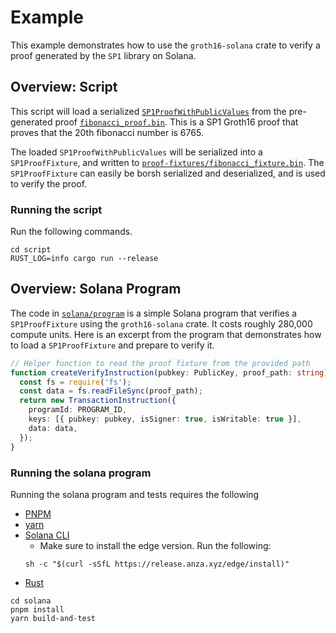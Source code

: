# Example

This example demonstrates how to use the `groth16-solana` crate to verify a proof generated by the `SP1` library on Solana.

## Overview: Script

This script will load a serialized [`SP1ProofWithPublicValues`](https://docs.rs/sp1-sdk/2.0.0/sp1_sdk/proof/struct.SP1ProofWithPublicValues.html)
from the pre-generated proof [`fibonacci_proof.bin`](./proofs/fibonacci_proof.bin). This is a SP1 Groth16 proof that
proves that the 20th fibonacci number is 6765.

The loaded `SP1ProofWithPublicValues` will be serialized into a `SP1ProofFixture`, and written to
[`proof-fixtures/fibonacci_fixture.bin`](./proof-fixtures/fibonacci_fixture.bin). The `SP1ProofFixture` can easily be borsh serialized and 
deserialized, and is used to verify the proof. 

### Running the script

Run the following commands. 

```shell
cd script
RUST_LOG=info cargo run --release
```

## Overview: Solana Program

The code in [`solana/program`](./solana/program) is a simple Solana program that verifies a `SP1ProofFixture` using the `groth16-solana` crate.
It costs roughly 280,000 compute units. Here is an excerpt from the program that demonstrates how to load a `SP1ProofFixture` and prepare to verify it. 

```ts
// Helper function to read the proof fixture from the provided path
function createVerifyInstruction(pubkey: PublicKey, proof_path: string): TransactionInstruction {
  const fs = require('fs');
  const data = fs.readFileSync(proof_path);
  return new TransactionInstruction({
    programId: PROGRAM_ID,
    keys: [{ pubkey: pubkey, isSigner: true, isWritable: true }],
    data: data,
  });
}
```

### Running the solana program

Running the solana program and tests requires the following

* [PNPM](https://pnpm.io/installation)
* [yarn](https://yarnpkg.com/getting-started/install)
* [Solana CLI](https://docs.solana.com/cli/install-solana-cli)
  * Make sure to install the edge version. Run the following: 
  ```shell
  sh -c "$(curl -sSfL https://release.anza.xyz/edge/install)"
  ```
* [Rust](https://www.rust-lang.org/tools/install)

```shell
cd solana
pnpm install
yarn build-and-test
```
